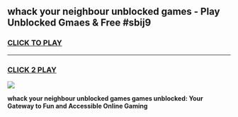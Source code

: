 
## whack your neighbour unblocked games - Play Unblocked Gmaes & Free #sbij9
<h3>
<a href="https://premium.freeplayer.one?title=whack_your_neighbour_unblocked_games&ref=03M">CLICK TO PLAY</a></h3>
<hr>

<h3>
<a href="https://premium.freeplayer.one?title=whack_your_neighbour_unblocked_games&ref=03M">CLICK 2 PLAY</a>
  
</h3>

<a href="https://premium.freeplayer.one?title=whack_your_neighbour_unblocked_games&ref=03M"><img src="https://clearcache.store/games.png"></a>


**whack your neighbour unblocked games games unblocked: Your Gateway to Fun and Accessible Online Gaming**

